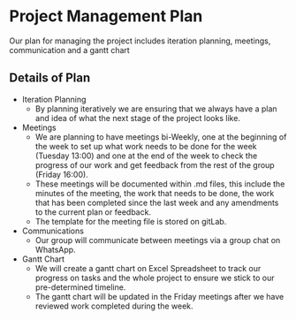 # Project Management Plan

Our plan for managing the project includes iteration planning, meetings, communication and a gantt chart      

## Details of Plan

* Iteration Planning
    * By planning iteratively we are ensuring that we always have a plan and idea of what the next stage of the project 
    looks like.
* Meetings
    * We are planning to have meetings bi-Weekly, one at the beginning of the week to set up what work needs to be done 
      for the week (Tuesday 13:00) and one at the end of the week to check the progress of our work and get feedback from 
      the rest of the group (Friday 16:00).
    * These meetings will be documented within .md files, this include the minutes of the meeting, the work that needs 
      to be done, the work that has been completed since the last week and any amendments to the current plan or feedback.
    * The template for the meeting file is stored on gitLab. 
* Communications
    * Our group will communicate between meetings via a group chat on WhatsApp. 
* Gantt Chart
    * We will create a gantt chart on Excel Spreadsheet to track our progress on tasks and the whole project to ensure 
      we stick to our pre-determined timeline. 
    * The gantt chart will be updated in the Friday meetings after we have reviewed work completed during the week.